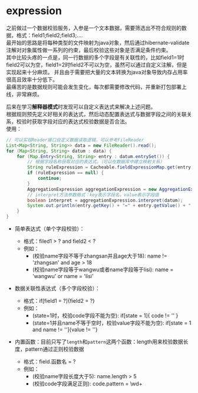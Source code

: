 # expression
之前做过一个数据校验服务，入参是一个文本数据，需要筛选出不符合规则的数据，格式：field1;field2;field3;....  
最开始的思路是将每种类型的文件映射为java对象，然后通过hibernate-validate注解对对象属性做一系列的约束，最后校验这些对象是否满足条件约束。  
其中比较头疼的一点是，同一行数据的多个字段是有关联性的，比如field1=1时field2可以为空，field1=2时field2不可以为空，虽然可以通过自定义注解，但是实现起来十分麻烦。
并且由于需要把大量的文本转换为java对象导致内存占用率很高且效率十分低下。  
最痛苦的是数据规则可能会发生变化，每次都需要修改代码，并重新打包部署上线，非常麻烦。

后来在学习**解释器模式**时发现可以自定义表达式来解决上述问题。  
根据规则预先定义好相关的表达式，然后动态配置表达式与数据字段之间的关联关系，校验时获取字段对应的表达式校验数据是否合法。  
使用：
```java
// 可以实现Reader接口自定义数据读取逻辑，可以参考FileReader
List<Map<String, String>> data = new FileReader().read();
for (Map<String, String> datum : data) {
    for (Map.Entry<String, String> entry : datum.entrySet()) {
        // 根据字段名称获取对应的表达式。（可以在数据库中建立映射关系）
        String ruleExpression = Cacheable.fieldExpressionMap.get(entry.getKey());
        if (ruleExpression == null) {
            continue;
        }
        AggregationExpression aggregationExpression = new AggregationExpression(ruleExpression);
        // interpret方法参数格式：key表示字段名，value表示字段值
        boolean interpret = aggregationExpression.interpret(datum);
        System.out.println(entry.getKey() + "=" + entry.getValue() + ": " + interpret);
    }
}

```

- 简单表达式（单个字段校验）：  
    - 格式：filed1 > ? and field2 < ?  
    - 例如：
        - (校验name字段不等于zhangsan并且age大于18): name != 'zhangsan' and age > 18
        - (校验name字段等于wangwu或者name字段等于lisi): name = 'wangwu' or name = 'lisi'



- 数据关联性表达式（多个字段校验）：  
    - 格式：if[field1 = ?]{field2 = ?}  
    - 例如：
        - (state=1时，校验code字段不能为空): if[state = 1]{ code != '' }
        - (state=1并且name不等于空时，校验value字段不能为空): if[state = 1 and name != '']{value != ''}  


- 内置函数：目前只写了`length`和`pattern`这两个函数：length用来校验数据长度，pattern通过正则校验数据
    - 格式：field.函数名 = ?  
    - 例如：
        - (校验name字段长度大于5): name.length > 5
        - (校验code字段满足正则): code.pattern = \wd+


